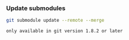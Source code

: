 ### Update submodules
```bash
git submodule update --remote --merge
```
`only available in git version 1.8.2 or later`
